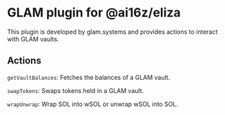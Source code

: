 # GLAM plugin for @ai16z/eliza

This plugin is developed by glam.systems and provides actions to interact with GLAM vaults.

## Actions

`getVaultBalances`: Fetches the balances of a GLAM vault.

`swapTokens`: Swaps tokens held in a GLAM vault.

`wrapUnwrap`: Wrap SOL into wSOL or unwrap wSOL into SOL.
